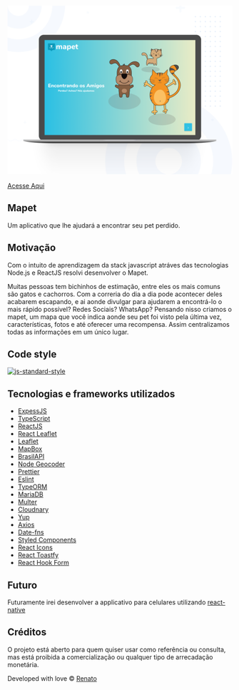 ![mapet](./assets/mapet-readme-github.png)

[Acesse Aqui](https://mapet-web.herokuapp.com/)

## Mapet
Um aplicativo que lhe ajudará a encontrar seu pet perdido.

## Motivação
Com o intuito de aprendizagem da stack javascript atráves das tecnologias Node.js e ReactJS resolvi desenvolver o Mapet.

Muitas pessoas tem bichinhos de estimação, entre eles os mais comuns são gatos e cachorros. Com a correria do dia a dia pode acontecer deles acabarem escapando, e ai aonde divulgar para ajudarem a encontrá-lo o mais rápido possível? Redes Sociais? WhatsApp?
Pensando nisso criamos o mapet, um mapa que você indica aonde seu pet foi visto pela última vez, características, fotos e até oferecer uma recompensa.
Assim centralizamos todas as informações em um único lugar.

## Code style
[![js-standard-style](https://img.shields.io/badge/code%20style-standard-brightgreen.svg?style=flat)](https://github.com/feross/standard)
 
## Tecnologias e frameworks utilizados
- [ExpessJS](https://expressjs.com/pt-br/)
- [TypeScript](https://www.typescriptlang.org/)
- [ReactJS](https://pt-br.reactjs.org/)
- [React Leaflet](https://react-leaflet.js.org/)
- [Leaflet](https://leafletjs.com/)
- [MapBox](https://www.mapbox.com/)
- [BrasilAPI](https://brasilapi.com.br/)
- [Node Geocoder](https://github.com/nchaulet/node-geocoder)
- [Prettier](https://prettier.io/)
- [Eslint](https://eslint.org/io)
- [TypeORM](https://typeorm.io/)
- [MariaDB](https://mariadb.org/)
- [Multer](https://github.com/expressjs/multer)
- [Cloudnary](https://cloudinary.com)
- [Yup](https://github.com/jquense/yup)
- [Axios](https://github.com/axios/axios)
- [Date-fns](https://date-fns.org/)
- [Styled Components](https://styled-components.com/)
- [React Icons](https://react-icons.github.io/react-icons/)
- [React Toastfy](https://github.com/fkhadra/react-toastify)
- [React Hook Form](https://react-hook-form.com/)

## Futuro
Futuramente irei desenvolver a applicativo para celulares utilizando [react-native](https://reactnative.dev/)


## Créditos
O projeto está aberto para quem quiser usar como referência ou consulta, mas está proibida a comercialização ou qualquer tipo de arrecadação monetária. 

Developed with love © [Renato](https://github.com/renatoosaka/)
